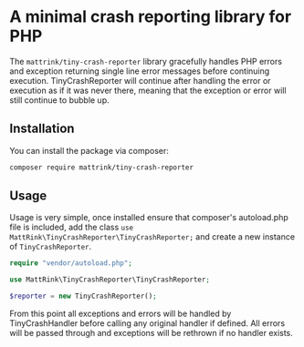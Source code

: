 # A minimal crash reporting library for PHP

The `mattrink/tiny-crash-reporter` library gracefully handles PHP errors and exception returning single line error messages before continuing execution. TinyCrashReporter will continue after handling the error or execution as if it was never there, meaning that the exception or error will still continue to bubble up.

## Installation

You can install the package via composer:

``` bash
composer require mattrink/tiny-crash-reporter
```

## Usage

Usage is very simple, once installed ensure that composer's autoload.php file is included, add the class `use MattRink\TinyCrashReporter\TinyCrashReporter;` and create a new instance of `TinyCrashReporter`.

```php
require "vendor/autoload.php";

use MattRink\TinyCrashReporter\TinyCrashReporter;

$reporter = new TinyCrashReporter();
```

From this point all exceptions and errors will be handled by TinyCrashHandler before calling any original handler if defined. All errors will be passed through and exceptions will be rethrown if no handler exists.